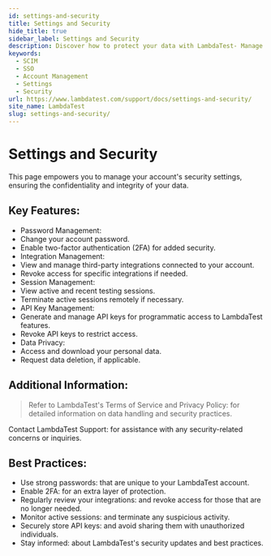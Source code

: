 ```yaml
---
id: settings-and-security
title: Settings and Security
hide_title: true
sidebar_label: Settings and Security
description: Discover how to protect your data with LambdaTest- Manage security settings & ensure data confidentiality and integrity efficiently.
keywords:
  - SCIM
  - SSO
  - Account Management
  - Settings
  - Security
url: https://www.lambdatest.com/support/docs/settings-and-security/
site_name: LambdaTest
slug: settings-and-security/
---
```


<script type="application/ld+json"
      dangerouslySetInnerHTML={{ __html: JSON.stringify({
       "@context": "https://schema.org",
        "@type": "BreadcrumbList",
        "itemListElement": [{
          "@type": "ListItem",
          "position": 1,
          "name": "Home",
          "item": "https://www.lambdatest.com"
        },{
          "@type": "ListItem",
          "position": 2,
          "name": "Support",
          "item": "https://www.lambdatest.com/support/docs/"
        },{
          "@type": "ListItem",
          "position": 3,
          "name": "Settings and Security",
          "item": "https://www.lambdatest.com/support/docs/settings-and-security/"
        }]
      })
    }}
></script>

# Settings and Security

This page empowers you to manage your account's security settings, ensuring the confidentiality and integrity of your data.

## Key Features:

- Password Management:
- Change your account password.
- Enable two-factor authentication (2FA) for added security.
- Integration Management:
- View and manage third-party integrations connected to your account.
- Revoke access for specific integrations if needed.
- Session Management:
- View active and recent testing sessions.
- Terminate active sessions remotely if necessary.
- API Key Management:
- Generate and manage API keys for programmatic access to LambdaTest features.
- Revoke API keys to restrict access.
- Data Privacy:
- Access and download your personal data.
- Request data deletion, if applicable.

## Additional Information:

> Refer to LambdaTest's Terms of Service and Privacy Policy: for detailed information on data handling and security practices.

Contact LambdaTest Support: for assistance with any security-related concerns or inquiries.

## Best Practices:

- Use strong passwords: that are unique to your LambdaTest account.
- Enable 2FA: for an extra layer of protection.
- Regularly review your integrations: and revoke access for those that are no longer needed.
- Monitor active sessions: and terminate any suspicious activity.
- Securely store API keys: and avoid sharing them with unauthorized individuals.
- Stay informed: about LambdaTest's security updates and best practices.